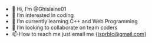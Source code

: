 - 👋 Hi, I’m @Ghislaine01
- 👀 I’m interested in coding
- 🌱 I’m currently learning C++ and Web Programming
- 💞️ I’m looking to collaborate on team coders
- 📫 How to reach me just email me {jsprblc@gmail.com}

<!---
Ghislaine01/Ghislaine01 is a ✨ special ✨ repository because its `README.md` (this file) appears on your GitHub profile.
You can click the Preview link to take a look at your changes.
--->
